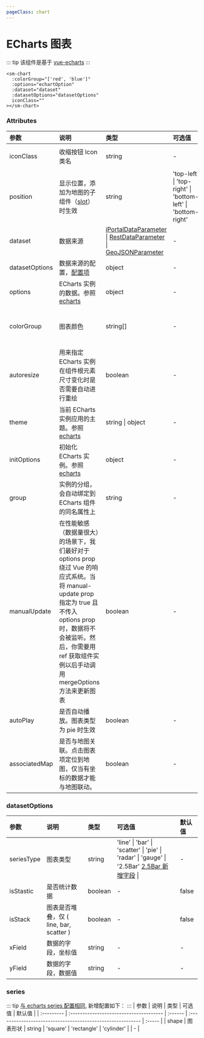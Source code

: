 ```yaml
---
pageClass: chart
---
```


# ECharts 图表

::: tip
该组件是基于 [vue-echarts](https://github.com/ecomfe/vue-echarts)
:::

<sm-iframe src="https://iclient.supermap.io/examples/component/components_chart_vue.html"></sm-iframe>

```vue
<sm-chart
  :colorGroup="['red', 'blue']"
  :options="echartOption"
  :dataset="dataset"
  :datasetOptions="datasetOptions"
  iconClass=""
></sm-chart>
```

### Attributes

| 参数           | 说明                                                                                                                                                                                                                                       | 类型                                                                                                                                                                                                                                          | 可选值                                                       | 默认值                                                    |
| :------------- | :----------------------------------------------------------------------------------------------------------------------------------------------------------------------------------------------------------------------------------------- | :-------------------------------------------------------------------------------------------------------------------------------------------------------------------------------------------------------------------------------------------- | :----------------------------------------------------------- | :-------------------------------------------------------- |
| iconClass      | 收缩按钮 Icon 类名                                                                                                                                                                                                                         | string                                                                                                                                                                                                                                        | -                                                            | 'sm-components-icon-chart'                           |  |  |
| position       | 显示位置，添加为地图的子组件（[slot](https://cn.vuejs.org/v2/api/#slot)）时生效                                                                                                                                                            | string                                                                                                                                                                                                                                        | 'top-left' \| 'top-right' \| 'bottom-left' \| 'bottom-right' | -                                                         |  |  |
| dataset        | 数据来源                                                                                                                                                                                                                                   | [iPortalDataParameter](/zh/api/common-types/common-types.md#iportaldataparameter) \| [RestDataParameter](/zh/api/common-types/common-types.md#restdataparameter) \| [GeoJSONParameter](/zh/api/common-types/common-types.md#geojsonparameter) | -                                                            | null                                                      |
| datasetOptions | 数据来源的配置，<a href="#datasetoptions">配置项</a>                                                                                                                                                                                       | object                                                                                                                                                                                                                                        | -                                                            | null                                                      |  |  |
| options        | ECharts 实例的数据。参照[echarts](https://echarts.apache.org/zh/option.html)                                                                                                                                                               | object                                                                                                                                                                                                                                        | -                                                            | {}                                                        |  |  |
| colorGroup     | 图表颜色                                                                                                                                                                                                                                   | string[]                                                                                                                                                                                                                                      | -                                                            | [ '#3fb1e3', '#6be6c1', '#626c91', '#a0a7e6', '#c4ebad' ] |  |  |
| autoresize     | 用来指定 ECharts 实例在组件根元素尺寸变化时是否需要自动进行重绘                                                                                                                                                                            | boolean                                                                                                                                                                                                                                       | -                                                            | true                                                      |  |  |
| theme          | 当前 ECharts 实例应用的主题。参照[echarts](https://echarts.apache.org/zh/api.html#echarts.init)                                                                                                                                            | string \| object                                                                                                                                                                                                                              | -                                                            | -                                                         |  |  |
| initOptions    | 初始化 ECharts 实例。参照[echarts](https://echarts.apache.org/zh/api.html#echarts.init)                                                                                                                                                    | object                                                                                                                                                                                                                                        | -                                                            | -                                                         |  |  |
| group          | 实例的分组，会自动绑定到 ECharts 组件的同名属性上                                                                                                                                                                                          | string                                                                                                                                                                                                                                        | -                                                            | -                                                         |  |  |
| manualUpdate   | 在性能敏感（数据量很大）的场景下，我们最好对于 options prop 绕过 Vue 的响应式系统。当将 manual-update prop 指定为 true 且不传入 options prop 时，数据将不会被监听。然后，你需要用 ref 获取组件实例以后手动调用 mergeOptions 方法来更新图表 | boolean                                                                                                                                                                                                                                       | -                                                            | false                                                     |  |  |
| autoPlay       | 是否自动播放。图表类型为 pie 时生效                                                                                                                                                                                                        | boolean                                                                                                                                                                                                                                       | -                                                            | false                                                     |  |  |
| associatedMap  | 是否与地图关联。点击图表项定位到地图，仅当有坐标的数据才能与地图联动。                                                                                                                                                                     | boolean                                                                                                                                                                                                                                       | -                                                            | false                                                     |  |  |

### datasetOptions

| 参数       | 说明                                    | 类型    | 可选值                                                                                                           | 默认值 |
| :--------- | :-------------------------------------- | :------ | :--------------------------------------------------------------------------------------------------------------- | :----- |
| seriesType | 图表类型                                | string  | 'line' \| 'bar' \| 'scatter' \| 'pie' \| 'radar' \| 'gauge' \| '2.5Bar' <a href="#series">2.5Bar 新增字段</a> \| | -      |
| isStastic  | 是否统计数据                            | boolean | -                                                                                                                | false  |
| isStack    | 图表是否堆叠，仅 ( line, bar, scatter ) | boolean | -                                                                                                                | false  |
| xField     | 数据的字段，坐标值                      | string  | -                                                                                                                | -      |
| yField     | 数据的字段，数据值                      | string  | -                                                                                                                | -      |

### series

::: tip
[与 echarts series 配置相同](https://github.com/ecomfe/vue-echarts), 新增配置如下：
:::
| 参数 | 说明 | 类型 | 可选值 | 默认值 |
| :--------- | :-------------------------------------- | :------ | :---------------------------------------------------------- | :----- |
| shape | 图表形状 | string | 'square' \| 'rectangle' \| 'cylinder' \| | - |
